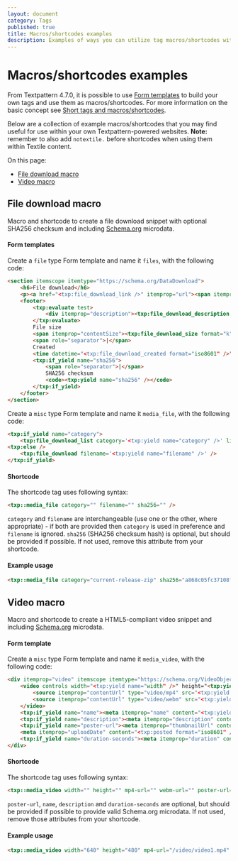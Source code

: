 ```yaml
---
layout: document
category: Tags
published: true
title: Macros/shortcodes examples
description: Examples of ways you can utilize tag macros/shortcodes within Textpattern 4.7 onwards
---
```


# Macros/shortcodes examples

From Textpattern 4.7.0, it is possible to use [Form templates](https://docs.textpattern.io/themes/form-templates-explained) to build your own tags and use them as macros/shortcodes. For more information on the basic concept see [Short tags and macros/shortcodes](https://docs.textpattern.io/tags/tag-basics/short-tags-macros-shortcodes).

Below are a collection of example macros/shortcodes that you may find useful for use within your own Textpattern-powered websites. **Note:** remember to also add `notextile.` before shortcodes when using them within Textile content.

On this page:

* [File download macro](#file-download-macro)
* [Video macro](#video-macro)

## File download macro

Macro and shortcode to create a file download snippet with optional SHA256 checksum and including [Schema.org](https://schema.org) microdata.

#### Form templates

Create a `file` type Form template and name it `files`, with the following code:

~~~ html
<section itemscope itemtype="https://schema.org/DataDownload">
    <h6>File download</h6>
    <p><a href="<txp:file_download_link />" itemprop="url"><span itemprop="name"><txp:file_download_name /></span></a></p>
    <footer>
        <txp:evaluate test>
            <div itemprop="description"><txp:file_download_description /></div>
        </txp:evaluate>
        File size
        <span itemprop="contentSize"><txp:file_download_size format="k" decimals="0" /></span>
        <span role="separator">|</span>
        Created
        <time datetime="<txp:file_download_created format="iso8601" />" itemprop="dateCreated"><txp:file_download_created format="%d %b %Y" /></time>
        <txp:if_yield name="sha256">
            <span role="separator">|</span>
            SHA256 checksum
            <code><txp:yield name="sha256" /></code>
        </txp:if_yield>
    </footer>
</section>
~~~

Create a `misc` type Form template and name it `media_file`, with the following code:

~~~ html
<txp:if_yield name="category">
    <txp:file_download_list category='<txp:yield name="category" />' limit="1" break="" sort="created desc" />
<txp:else />
    <txp:file_download filename='<txp:yield name="filename" />' />
</txp:if_yield>
~~~

#### Shortcode

The shortcode tag uses following syntax:

~~~ html
<txp::media_file category="" filename="" sha256="" />
~~~

`category` and `filename` are interchangeable (use one or the other, where appropriate) - if both are provided then `category` is used in preference and `filename` is ignored. `sha256` (SHA256 checksum hash) is optional, but should be provided if possible. If not used, remove this attribute from your shortcode.

#### Example usage

~~~ html
<txp::media_file category="current-release-zip" sha256="a868c05fc37108f2bb5e878cfbcdc61a82ce2646c4676cccb8105a6c6277be7a" />
~~~

## Video macro

Macro and shortcode to create a HTML5-compliant video snippet and including [Schema.org](https://schema.org) microdata.

#### Form template

Create a `misc` type Form template and name it `media_video`, with the following code:

~~~ html
<div itemprop="video" itemscope itemtype="https://schema.org/VideoObject">
    <video controls width="<txp:yield name="width" />" height="<txp:yield name="height" />"<txp:if_yield name="poster-url"> poster="<txp:yield name="poster-url" />"</txp:if_yield>>
        <source itemprop="contentUrl" type="video/mp4" src="<txp:yield name="mp4-url" />">
        <source itemprop="contentUrl" type="video/webm" src="<txp:yield name="webm-url" />">
    </video>
    <txp:if_yield name="name"><meta itemprop="name" content="<txp:yield name="name" />"></txp:if_yield>
    <txp:if_yield name="description"><meta itemprop="description" content="<txp:yield name="description" />"></txp:if_yield>
    <txp:if_yield name="poster-url"><meta itemprop="thumbnailUrl" content="<txp:yield name="poster-url" />"></txp:if_yield>
    <meta itemprop="uploadDate" content="<txp:posted format="iso8601" />">
    <txp:if_yield name="duration-seconds"><meta itemprop="duration" content="T<txp:yield name="duration-seconds" />S"></txp:if_yield>
</div>
~~~

#### Shortcode

The shortcode tag uses following syntax:

~~~ html
<txp::media_video width="" height="" mp4-url="" webm-url="" poster-url="" name="" description="" duration-seconds=""/>
~~~

`poster-url`, `name`, `description` and `duration-seconds` are optional, but should be provided if possible to provide valid Schema.org microdata. If not used, remove those attributes from your shortcode.

#### Example usage

~~~ html
<txp::media_video width="640" height="480" mp4-url="/video/video1.mp4" webm-url="/video/video1.webm" poster-url="/video/video1-poster.png" name="Cat video" description="My great video of cats." duration-seconds="20" />
~~~
